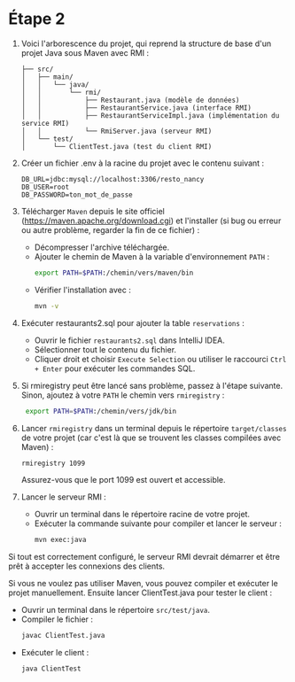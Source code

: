 # Étape 2

1. Voici l'arborescence du projet, qui reprend la structure de base d'un projet Java sous Maven avec RMI :
   ```
   ├── src/
   │   ├── main/
   │   │   └── java/
   │   │       └── rmi/
   │   │           ├── Restaurant.java (modèle de données)
   │   │           ├── RestaurantService.java (interface RMI)
   │   │           ├── RestaurantServiceImpl.java (implémentation du service RMI)
   │   │           └── RmiServer.java (serveur RMI)
   │   └── test/
   │       └── ClientTest.java (test du client RMI)
   ```

2. Créer un fichier .env à la racine du projet avec le contenu suivant :
   ```
   DB_URL=jdbc:mysql://localhost:3306/resto_nancy
   DB_USER=root
   DB_PASSWORD=ton_mot_de_passe
   ```

3. Télécharger `Maven` depuis le site officiel (https://maven.apache.org/download.cgi) et l'installer (si bug ou
   erreur ou autre problème, regarder la fin de ce fichier) :
    - Décompresser l'archive téléchargée.
    - Ajouter le chemin de Maven à la variable d'environnement `PATH` :
      ```bash
      export PATH=$PATH:/chemin/vers/maven/bin
      ```
    - Vérifier l'installation avec :
      ```bash
      mvn -v
      ```

4. Exécuter restaurants2.sql pour ajouter la table `reservations` :
    - Ouvrir le fichier `restaurants2.sql` dans IntelliJ IDEA.
    - Sélectionner tout le contenu du fichier.
    - Cliquer droit et choisir `Execute Selection` ou utiliser le raccourci `Ctrl + Enter` pour exécuter les commandes
      SQL.

5. Si rmiregistry peut être lancé sans problème, passez à l'étape suivante.
   Sinon, ajoutez à votre `PATH` le chemin vers `rmiregistry` :
   ```bash
    export PATH=$PATH:/chemin/vers/jdk/bin
    ```

6. Lancer `rmiregistry` dans un terminal depuis le répertoire `target/classes` de votre projet (car c'est là que se
   trouvent les classes compilées avec Maven) :
   ```bash
   rmiregistry 1099
   ```
   Assurez-vous que le port 1099 est ouvert et accessible.
7. Lancer le serveur RMI :
    - Ouvrir un terminal dans le répertoire racine de votre projet.
    - Exécuter la commande suivante pour compiler et lancer le serveur :
      ```bash
      mvn exec:java
      ```

Si tout est correctement configuré, le serveur RMI devrait démarrer et être prêt à accepter les connexions des clients.

Si vous ne voulez pas utiliser Maven, vous pouvez compiler et exécuter le projet manuellement.
Ensuite lancer ClientTest.java pour tester le client :
   - Ouvrir un terminal dans le répertoire `src/test/java`.
   - Compiler le fichier :
     ```bash
     javac ClientTest.java
     ```
   - Exécuter le client :
     ```bash
     java ClientTest
     ```

